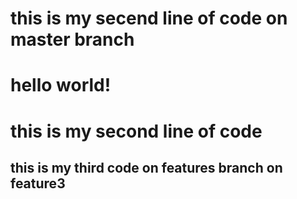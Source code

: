 # this is my secend line of code on master branch
# hello world!
# this is my second line of code
## this is my third code on features branch on feature3
